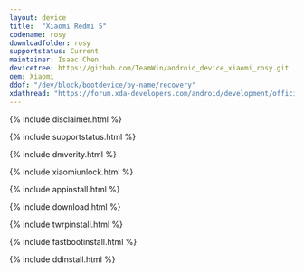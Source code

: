 ```yaml
---
layout: device
title:  "Xiaomi Redmi 5"
codename: rosy
downloadfolder: rosy
supportstatus: Current
maintainer: Isaac Chen
devicetree: https://github.com/TeamWin/android_device_xiaomi_rosy.git
oem: Xiaomi
ddof: "/dev/block/bootdevice/by-name/recovery"
xdathread: "https://forum.xda-developers.com/android/development/official-official-twrp-xiaomi-redmi-5-t3727158"
---
```


{% include disclaimer.html %}

{% include supportstatus.html %}

{% include dmverity.html %}

{% include xiaomiunlock.html %}

{% include appinstall.html %}

{% include download.html %}

{% include twrpinstall.html %}

{% include fastbootinstall.html %}

{% include ddinstall.html %}

